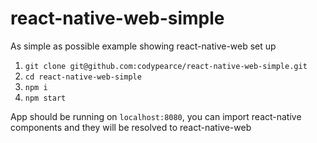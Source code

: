 # react-native-web-simple

As simple as possible example showing react-native-web set up

1. `git clone git@github.com:codypearce/react-native-web-simple.git`
2. `cd react-native-web-simple`
3. `npm i`
4. `npm start`

App should be running on `localhost:8080`, you can import react-native components and they will be resolved to react-native-web
